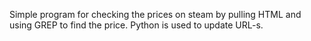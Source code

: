 Simple program for checking the prices on steam by pulling HTML and using GREP to find the price.
Python is used to update URL-s.
